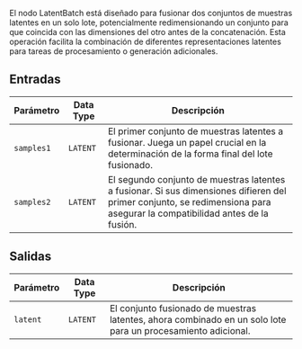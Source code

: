 El nodo LatentBatch está diseñado para fusionar dos conjuntos de muestras latentes en un solo lote, potencialmente redimensionando un conjunto para que coincida con las dimensiones del otro antes de la concatenación. Esta operación facilita la combinación de diferentes representaciones latentes para tareas de procesamiento o generación adicionales.

## Entradas

| Parámetro    | Data Type | Descripción |
|--------------|-------------|-------------|
| `samples1`   | `LATENT`    | El primer conjunto de muestras latentes a fusionar. Juega un papel crucial en la determinación de la forma final del lote fusionado. |
| `samples2`   | `LATENT`    | El segundo conjunto de muestras latentes a fusionar. Si sus dimensiones difieren del primer conjunto, se redimensiona para asegurar la compatibilidad antes de la fusión. |

## Salidas

| Parámetro | Data Type | Descripción |
|-----------|-------------|-------------|
| `latent`  | `LATENT`    | El conjunto fusionado de muestras latentes, ahora combinado en un solo lote para un procesamiento adicional. |
